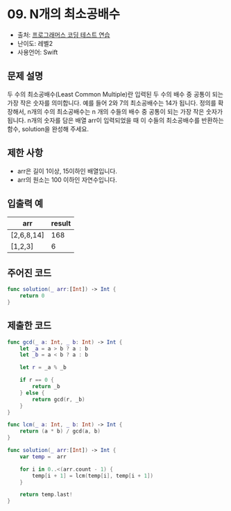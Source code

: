 # 09. N개의 최소공배수

- 출처: [프로그래머스 코딩 테스트 연습](https://programmers.co.kr/learn/challenges)
- 난이도: 레벨2
- 사용언어: Swift



## 문제 설명  

두 수의 최소공배수(Least Common Multiple)란 입력된 두 수의 배수 중 공통이 되는 가장 작은 숫자를 의미합니다. 예를 들어 2와 7의 최소공배수는 14가 됩니다. 정의를 확장해서, n개의 수의 최소공배수는 n 개의 수들의 배수 중 공통이 되는 가장 작은 숫자가 됩니다. n개의 숫자를 담은 배열 arr이 입력되었을 때 이 수들의 최소공배수를 반환하는 함수, solution을 완성해 주세요.



## 제한 사항    

- arr은 길이 1이상, 15이하인 배열입니다.
- arr의 원소는 100 이하인 자연수입니다.



## 입출력 예  

| arr        | result |
| ---------- | ------ |
| [2,6,8,14] | 168    |
| [1,2,3]    | 6      |



## 주어진 코드  

~~~swift
func solution(_ arr:[Int]) -> Int {
    return 0
}
~~~



## 제출한 코드  

~~~swift
func gcd(_ a: Int, _ b: Int) -> Int {
    let _a = a > b ? a : b
    let _b = a < b ? a : b

    let r = _a % _b

    if r == 0 {
        return _b
    } else {
        return gcd(r, _b)
    }
}

func lcm(_ a: Int, _ b: Int) -> Int {
    return (a * b) / gcd(a, b)
}

func solution(_ arr:[Int]) -> Int {
    var temp =  arr

    for i in 0..<(arr.count - 1) {
        temp[i + 1] = lcm(temp[i], temp[i + 1])
    }

    return temp.last!
}
~~~
